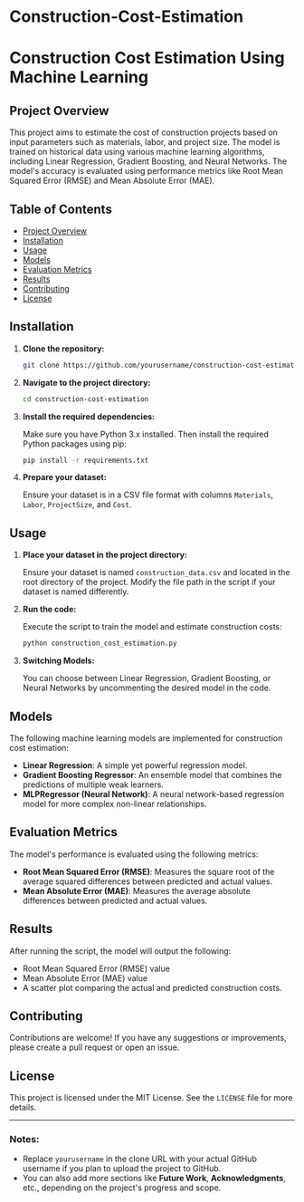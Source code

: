 # Construction-Cost-Estimation
# Construction Cost Estimation Using Machine Learning

## Project Overview

This project aims to estimate the cost of construction projects based on input parameters such as materials, labor, and project size. The model is trained on historical data using various machine learning algorithms, including Linear Regression, Gradient Boosting, and Neural Networks. The model's accuracy is evaluated using performance metrics like Root Mean Squared Error (RMSE) and Mean Absolute Error (MAE).

## Table of Contents
- [Project Overview](#project-overview)
- [Installation](#installation)
- [Usage](#usage)
- [Models](#models)
- [Evaluation Metrics](#evaluation-metrics)
- [Results](#results)
- [Contributing](#contributing)
- [License](#license)

## Installation

1. **Clone the repository:**

   ```bash
   git clone https://github.com/yourusername/construction-cost-estimation.git
   ```

2. **Navigate to the project directory:**

   ```bash
   cd construction-cost-estimation
   ```

3. **Install the required dependencies:**

   Make sure you have Python 3.x installed. Then install the required Python packages using pip:

   ```bash
   pip install -r requirements.txt
   ```

4. **Prepare your dataset:**

   Ensure your dataset is in a CSV file format with columns `Materials`, `Labor`, `ProjectSize`, and `Cost`.

## Usage

1. **Place your dataset in the project directory:**

   Ensure your dataset is named `construction_data.csv` and located in the root directory of the project. Modify the file path in the script if your dataset is named differently.

2. **Run the code:**

   Execute the script to train the model and estimate construction costs:

   ```bash
   python construction_cost_estimation.py
   ```

3. **Switching Models:**

   You can choose between Linear Regression, Gradient Boosting, or Neural Networks by uncommenting the desired model in the code.

## Models

The following machine learning models are implemented for construction cost estimation:

- **Linear Regression**: A simple yet powerful regression model.
- **Gradient Boosting Regressor**: An ensemble model that combines the predictions of multiple weak learners.
- **MLPRegressor (Neural Network)**: A neural network-based regression model for more complex non-linear relationships.

## Evaluation Metrics

The model's performance is evaluated using the following metrics:

- **Root Mean Squared Error (RMSE)**: Measures the square root of the average squared differences between predicted and actual values.
- **Mean Absolute Error (MAE)**: Measures the average absolute differences between predicted and actual values.

## Results

After running the script, the model will output the following:
- Root Mean Squared Error (RMSE) value
- Mean Absolute Error (MAE) value
- A scatter plot comparing the actual and predicted construction costs.

## Contributing

Contributions are welcome! If you have any suggestions or improvements, please create a pull request or open an issue.

## License

This project is licensed under the MIT License. See the `LICENSE` file for more details.

---

### Notes:
- Replace `yourusername` in the clone URL with your actual GitHub username if you plan to upload the project to GitHub.
- You can also add more sections like **Future Work**, **Acknowledgments**, etc., depending on the project's progress and scope.
